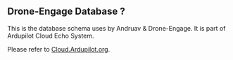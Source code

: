 ## Drone-Engage Database  ?

This is the database schema uses by Andruav & Drone-Engage. It is part of Ardupilot Cloud Echo System.

Please refer to [Cloud.Ardupilot.org](https://Cloud.Ardupilot.org "Cloud.Ardupilot.org").
